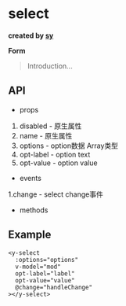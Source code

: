 # select

**created by [sy](https://github.com/286506460)**

**Form**

> Introduction...

## API

* props

1. disabled - 原生属性
2. name - 原生属性
3. options - option数据 Array类型
4. opt-label - option text
5. opt-value - option value

* events

1.change - select change事件

* methods


## Example

```
<y-select
  :options="options"
  v-model="mod"
  opt-label="label"
  opt-value="value"
  @change="handleChange"
></y-select>
```
